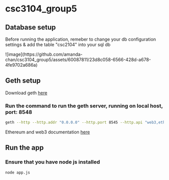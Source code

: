 # csc3104_group5

## Database setup
<p>Before running the application, remeber to change your db configuration settings & add the table "csc2104" into your sql db</p>
![image](https://github.com/amanda-chan/csc3104_group5/assets/60087811/23d8c058-6566-428d-a678-4fe9702a686a)


## Geth setup

<p>Download geth <a href="https://geth.ethereum.org/downloads">here</a></p>

### Run the command to run the geth server, running on local host, port: 8548
```bash
geth --http --http.addr "0.0.0.0" --http.port 8545 --http.api "web3,eth,personal,net"
```
<p>Ethereum and web3 documentation <a href="https://web3js.readthedocs.io/en/v1.10.0/getting-started.html#adding-web3">here</a></p>


## Run the app
### Ensure that you have node js installed
```bash
node app.js
```
